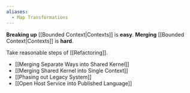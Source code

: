 ```yaml
---
aliases:
  - Map Transformations
---
```

**Breaking up** [[Bounded Context|Contexts]] is **easy**.
**Merging** [[Bounded Context|Contexts]] is **hard**.

Take reasonable steps of [[Refactoring]].

- [[Merging Separate Ways into Shared Kernel]]
- [[Merging Shared Kernel into Single Context]]
- [[Phasing out Legacy System]]
- [[Open Host Service into Published Language]]
